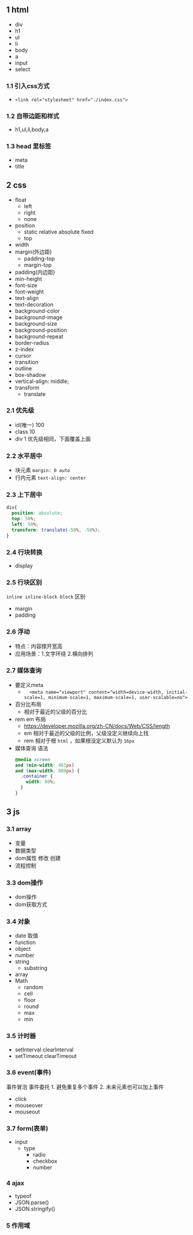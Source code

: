 ## 1 html
- div
- h1
- ul
- li
- body
- a
- input
- select

### 1.1 引入css方式
- `<link rel="stylesheet" href="./index.css">`
### 1.2 自带边距和样式
- h1,ul,li,body,a
### 1.3 head 里标签
- meta
- title
## 2 css
- float
  - left
  - right
  - none
- position
  - static relative absolute fixed
  - top
- width
- margin(外边距)
    - padding-top
    - margin-top
- padding(内边距)
- min-height
- font-size
- font-weight
- text-align
- text-decoration
- background-color
- background-image
- background-size
- background-position
- background-repeat
- border-radius
- z-index
- cursor
- transition
- outline
- box-shadow
- vertical-align: middle;
- transform
  - translate

### 2.1 优先级
- id(唯一) 100
- class 10
- div 1
优先级相同，下面覆盖上面

### 2.2 水平居中
- 块元素 `margin: 0 auto`
- 行内元素 `text-align: center`

### 2.3 上下居中
```css
div{
  position: absolute;
  top: 50%;
  left: 50%;
  transform: translate(-50%, -50%);
}
```
### 2.4 行块转换
 - display
### 2.5 行块区别
`inline inline-block block` 区别
- margin
- padding


### 2.6 浮动
- 特点：内容撑开宽高
- 应用场景：1.文字环绕 2.横向排列
### 2.7 媒体查询
- 要定义meta
    - `  <meta name="viewport" content="width=device-width, initial-scale=1, minimum-scale=1, maximum-scale=1, user-scalable=no">`
- 百分比布局
    - 相对于最近的父级的百分比
- rem em 布局
    - <https://developer.mozilla.org/zh-CN/docs/Web/CSS/length>
    - em 相对于最近的父级的比例，父级没定义继续向上找
    - rem 相对于根 `html` ，如果根没定义默认为 `16px`
- 媒体查询 语法
    ```css
    @media screen
    and (min-width: 481px)
    and (max-width: 900px) {
      .container {
        width: 80%;
      }
    }
    ```
## 3 js
### 3.1 array
- 变量
- 数据类型
- dom属性 修改 创建
- 流程控制
### 3.3 dom操作
- dom操作
- dom获取方式
### 3.4 对象
- date 取值
- function
- object
- number
- string
    - substring
- array
- Math
    - random
    - cell
    - floor
    - round
    - max
    - min
### 3.5 计时器
- setInterval clearInterval
- setTimeout clearTimeout
### 3.6 event(事件)
事件冒泡 事件委托 1. 避免重复多个事件  2. 未来元素也可以加上事件
- click
- mouseover
- mouseout
### 3.7 form(表单)
- input
    - type
        - radio
        - checkbox
        - number
### 4 ajax
- typeof
- JSON.parse()
- JSON.stringify()
### 5 作用域 
